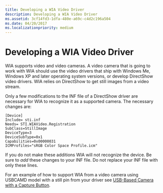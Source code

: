 ```yaml
---
title: Developing a WIA Video Driver
description: Developing a WIA Video Driver
ms.assetid: 3cf14fd3-1dfa-480e-a69c-c4d2c196a504
ms.date: 04/20/2017
ms.localizationpriority: medium
---
```


# Developing a WIA Video Driver





WIA supports video and video cameras. A video camera that is going to work with WIA should use the video drivers that ship with Windows Me, Windows XP and later operating system versions, or develop DirectShow video drivers. WIA relies on DirectShow to get still images from a video stream.

Only a few modifications to the INF file of a DirectShow driver are necessary for WIA to recognize it as a supported camera. The necessary changes are:

```INF
[Device]
Include= sti.inf
Needs= STI.WIAVideo.Registration
SubClass=StillImage
DeviceType=3
DeviceSubType=0x1
Capabilities=0x00000031
ICMProfiles="sRGB Color Space Profile.icm"
```

If you do not make these additions WIA will not recognize the device. Be sure to *add* these changes to your INF file. Do not replace your INF file with only these lines.

For an example of how to support WIA from a video camera using USBCAMD model with a still pin from your driver see [USB-Based Camera with a Capture Button](https://docs.microsoft.com/windows-hardware/drivers/stream/usb-based-camera-with-a-capture-button).

 

 




